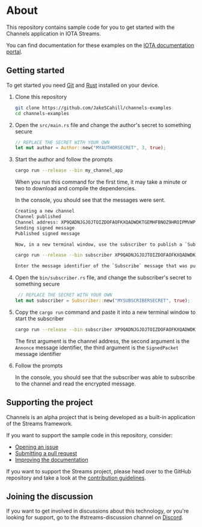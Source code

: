 # About

This repository contains sample code for you to get started with the Channels application in IOTA Streams.

You can find documentation for these examples on the [IOTA documentation portal](https://docs.iota.org/docs/channels/introduction/get-started.md).

## Getting started

To get started you need [Git](https://git-scm.com/book/en/v2/Getting-Started-Installing-Git) and [Rust](https://www.rust-lang.org/tools/install) installed on your device.

1. Clone this repository

    ```bash
    git clone https://github.com/JakeSCahill/channels-examples
    cd channels-examples
    ```

2. Open the `src/main.rs` file and change the author's secret to something secure

    ```rust
    // REPLACE THE SECRET WITH YOUR OWN
    let mut author = Author::new("MYAUTHORSECRET", 3, true);
    ```

3. Start the author and follow the prompts

    ```bash
    cargo run --release --bin my_channel_app
    ```

    When you run this command for the first time, it may take a minute or two to download and compile the dependencies.
    
    In the console, you should see that the messages were sent.

    ```bash
    Creating a new channel
    Channel published
    Channel address: XP9QADNJGJOJTOIZDOFAOFKXQADWDKTGEMHFBNOZ9HROIPMVWPBTCUPOVKUYRKKAAFQ9XDBVSJMDALVZJ
    Sending signed message
    Published signed message

    Now, in a new terminal window, use the subscriber to publish a `Subscribe` message on the channel

    cargo run --release --bin subscriber XP9QADNJGJOJTOIZDOFAOFKXQADWDKTGEMHFBNOZ9HROIPMVWPBTCUPOVKUYRKKAAFQ9XDBVSJMDALVZJ AEFYSYRVRKKW9CPBRMXHYDNJJWK KLKGMAAQGXPHEJLQKIPKYPHEAFE

    Enter the message identifier of the `Subscribe` message that was published by the subscriber:
    ```

4. Open the `bin/subscriber.rs` file, and change the subscriber's secret to something secure

    ```rust
     // REPLACE THE SECRET WITH YOUR OWN
    let mut subscriber = Subscriber::new("MYSUBSCRIBERSECRET", true);
    ```

5. Copy the `cargo run` command and paste it into a new terminal window to start the subscriber

    ```bash
    cargo run --release --bin subscriber XP9QADNJGJOJTOIZDOFAOFKXQADWDKTGEMHFBNOZ9HROIPMVWPBTCUPOVKUYRKKAAFQ9XDBVSJMDALVZJ AEFYSYRVRKKW9CPBRMXHYDNJJWK KLKGMAAQGXPHEJLQKIPKYPHEAFE
    ```

    The first argument is the channel address, the second argument is the `Annonce` message identifier, the third argument is the `SignedPacket` message identifier

6. Follow the prompts

    In the console, you should see that the subscriber was able to subscribe to the channel and read the encrypted message.

## Supporting the project

Channels is an alpha project that is being developed as a built-in application of the Streams framework.

If you want to support the sample code in this repository, consider:

- [Opening an issue](https://github.com/JakeSCahill/channels-examples/issues/new/choose)
- [Submitting a pull request](https://github.com/JakeSCahill/channels-examples/compare)
- [Improving the documentation](https://github.com/iotaledger/documentation/tree/develop/channels)

If you want to support the Streams project, please head over to the GitHub repository and take a look at the [contribution guidelines](https://github.com/iotaledger/streams/blob/master/.github/CONTRIBUTING.md).

## Joining the discussion

If you want to get involved in discussions about this technology, or you're looking for support, go to the #streams-discussion channel on [Discord](https://discord.iota.org/).
